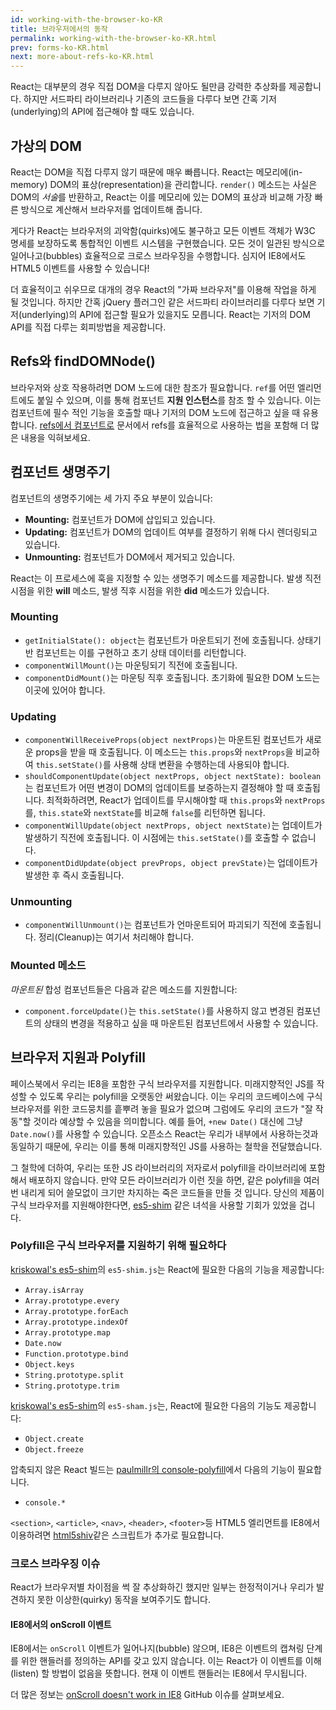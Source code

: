 ```yaml
---
id: working-with-the-browser-ko-KR
title: 브라우저에서의 동작
permalink: working-with-the-browser-ko-KR.html
prev: forms-ko-KR.html
next: more-about-refs-ko-KR.html
---
```


React는 대부분의 경우 직접 DOM을 다루지 않아도 될만큼 강력한 추상화를 제공합니다. 하지만 서드파티 라이브러리나 기존의 코드들을 다루다 보면 간혹 기저(underlying)의 API에 접근해야 할 때도 있습니다.


## 가상의 DOM

React는 DOM을 직접 다루지 않기 때문에 매우 빠릅니다. React는 메모리에(in-memory) DOM의 표상(representation)을 관리합니다. `render()` 메소드는 사실은 DOM의 *서술*를 반환하고, React는 이를 메모리에 있는 DOM의 표상과 비교해 가장 빠른 방식으로 계산해서 브라우저를 업데이트해 줍니다.

게다가 React는 브라우저의 괴악함(quirks)에도 불구하고 모든 이벤트 객체가 W3C 명세를 보장하도록 통합적인 이벤트 시스템을 구현했습니다. 모든 것이 일관된 방식으로 일어나고(bubbles) 효율적으로 크로스 브라우징을 수행합니다. 심지어 IE8에서도 HTML5 이벤트를 사용할 수 있습니다!

더 효율적이고 쉬우므로 대개의 경우 React의 "가짜 브라우저"를 이용해 작업을 하게 될 것입니다. 하지만 간혹 jQuery 플러그인 같은 서드파티 라이브러리를 다루다 보면 기저(underlying)의 API에 접근할 필요가 있을지도 모릅니다. React는 기저의 DOM API를 직접 다루는 회피방법을 제공합니다.


## Refs와 findDOMNode()

브라우저와 상호 작용하려면 DOM 노드에 대한 참조가 필요합니다. `ref`를 어떤 엘리먼트에도 붙일 수 있으며, 이를 통해 컴포넌트 **지원 인스턴스**를 참조 할 수 있습니다. 이는 컴포넌트에 필수 적인 기능을 호출할 때나 기저의 DOM 노드에 접근하고 싶을 때 유용합니다. [refs에서 컴포넌트로](/react/docs/more-about-refs-ko-KR.html) 문서에서 refs를 효율적으로 사용하는 법을 포함해 더 많은 내용을 익혀보세요.


<a name="component-lifecycle"></a>
## 컴포넌트 생명주기

컴포넌트의 생명주기에는 세 가지 주요 부분이 있습니다:

* **Mounting:** 컴포넌트가 DOM에 삽입되고 있습니다.
* **Updating:** 컴포넌트가 DOM의 업데이트 여부를 결정하기 위해 다시 렌더링되고 있습니다.
* **Unmounting:** 컴포넌트가 DOM에서 제거되고 있습니다.

React는 이 프로세스에 훅을 지정할 수 있는 생명주기 메소드를 제공합니다. 발생 직전 시점을 위한 **will** 메소드, 발생 직후 시점을 위한 **did** 메소드가 있습니다.

### Mounting

* `getInitialState(): object`는 컴포넌트가 마운트되기 전에 호출됩니다. 상태기반 컴포넌트는 이를 구현하고 초기 상태 데이터를 리턴합니다.
* `componentWillMount()`는 마운팅되기 직전에 호출됩니다.
* `componentDidMount()`는 마운팅 직후 호출됩니다. 초기화에 필요한 DOM 노드는 이곳에 있어야 합니다.

### Updating

* `componentWillReceiveProps(object nextProps)`는 마운트된 컴포넌트가 새로운 props을 받을 때 호출됩니다. 이 메소드는 `this.props`와 `nextProps`을 비교하여 `this.setState()`를 사용해 상태 변환을 수행하는데 사용되야 합니다.
* `shouldComponentUpdate(object nextProps, object nextState): boolean`는 컴포넌트가 어떤 변경이 DOM의 업데이트를 보증하는지 결정해야 할 때 호출됩니다. 최적화하려면, React가 업데이트를 무시해야할 때 `this.props`와 `nextProps`를, `this.state`와 `nextState`를 비교해 `false`를 리턴하면 됩니다.
* `componentWillUpdate(object nextProps, object nextState)`는 업데이트가 발생하기 직전에 호출됩니다. 이 시점에는 `this.setState()`를 호출할 수 없습니다.
* `componentDidUpdate(object prevProps, object prevState)`는 업데이트가 발생한 후 즉시 호출됩니다.

### Unmounting

* `componentWillUnmount()`는 컴포넌트가 언마운트되어 파괴되기 직전에 호출됩니다. 정리(Cleanup)는 여기서 처리해야 합니다.

### Mounted 메소드

_마운트된_ 합성 컴포넌트들은 다음과 같은 메소드를 지원합니다:

* `component.forceUpdate()`는 `this.setState()`를 사용하지 않고 변경된 컴포넌트의 상태의 변경을 적용하고 싶을 때 마운트된 컴포넌트에서 사용할 수 있습니다.

## 브라우저 지원과 Polyfill

페이스북에서 우리는 IE8을 포함한 구식 브라우저를 지원합니다. 미래지향적인 JS를 작성할 수 있도록 우리는 polyfill을 오랫동안 써왔습니다. 이는 우리의 코드베이스에 구식 브라우저를 위한 코드뭉치를 흩뿌려 놓을 필요가 없으며 그럼에도 우리의 코드가 "잘 작동"할 것이라 예상할 수 있음을 의미합니다. 예를 들어, `+new Date()` 대신에 그냥 `Date.now()`를 사용할 수 있습니다. 오픈소스 React는 우리가 내부에서 사용하는것과 동일하기 때문에, 우리는 이를 통해 미래지향적인 JS를 사용하는 철학을 전달했습니다.

그 철학에 더하여, 우리는 또한 JS 라이브러리의 저자로서 polyfill을 라이브러리에 포함해서 배포하지 않습니다. 만약 모든 라이브러리가 이런 짓을 하면, 같은 polyfill을 여러 번 내리게 되어 쓸모없이 크기만 차지하는 죽은 코드들을 만들 것 입니다. 당신의 제품이 구식 브라우저를 지원해야한다면, [es5-shim](https://github.com/es-shims/es5-shim) 같은 녀석을 사용할 기회가 있었을 겁니다.

### Polyfill은 구식 브라우저를 지원하기 위해 필요하다

[kriskowal's es5-shim](https://github.com/es-shims/es5-shim)의 `es5-shim.js`는 React에 필요한 다음의 기능을 제공합니다:

* `Array.isArray`
* `Array.prototype.every`
* `Array.prototype.forEach`
* `Array.prototype.indexOf`
* `Array.prototype.map`
* `Date.now`
* `Function.prototype.bind`
* `Object.keys`
* `String.prototype.split`
* `String.prototype.trim`

[kriskowal's es5-shim](https://github.com/kriskowal/es5-shim)의 `es5-sham.js`는, React에 필요한 다음의 기능도 제공합니다:

* `Object.create`
* `Object.freeze`

압축되지 않은 React 빌드는 [paulmillr의 console-polyfill](https://github.com/paulmillr/console-polyfill)에서 다음의 기능이 필요합니다.

* `console.*`

`<section>`, `<article>`, `<nav>`, `<header>`, `<footer>`등 HTML5 엘리먼트를 IE8에서 이용하려면 [html5shiv](https://github.com/aFarkas/html5shiv)같은 스크립트가 추가로 필요합니다.

### 크로스 브라우징 이슈

React가 브라우저별 차이점을 썩 잘 추상화하긴 했지만 일부는 한정적이거나 우리가 발견하지 못한 이상한(quirky) 동작을 보여주기도 합니다.

#### IE8에서의 onScroll 이벤트

IE8에서는 `onScroll` 이벤트가 일어나지(bubble) 않으며, IE8은 이벤트의 캡쳐링 단계를 위한 핸들러를 정의하는 API를 갖고 있지 않습니다. 이는 React가 이 이벤트를 이해(listen) 할 방법이 없음을 뜻합니다. 현재 이 이벤트 핸들러는 IE8에서 무시됩니다.

더 많은 정보는 [onScroll doesn't work in IE8](https://github.com/facebook/react/issues/631) GitHub 이슈를 살펴보세요.
